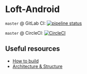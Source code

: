 # Loft-Android

`master` @ GitLab CI: [![pipeline status](https://gitlab.com/louis993546/Loft-Android/badges/master/pipeline.svg)](https://gitlab.com/louis993546/Loft-Android/commits/master)

`master` @ CircleCI: [![CircleCI](https://circleci.com/gh/louistsaitszho/Loft-Android/tree/master.svg?style=svg)](https://circleci.com/gh/louistsaitszho/Loft-Android/tree/master)

## Useful resources

- [How to build](Build.md)
- [Architecture & Structure](docs/Structure.md)